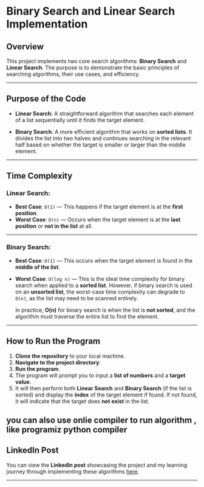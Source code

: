 # **Binary Search and Linear Search Implementation**

## **Overview**

This project implements two core search algorithms: **Binary Search** and **Linear Search**. The purpose is to demonstrate the basic principles of searching algorithms, their use cases, and efficiency.

---

## **Purpose of the Code**

- **Linear Search**: A straightforward algorithm that searches each element of a list sequentially until it finds the target element.

- **Binary Search**: A more efficient algorithm that works on **sorted lists**. It divides the list into two halves and continues searching in the relevant half based on whether the target is smaller or larger than the middle element.

---

## **Time Complexity**

### **Linear Search:**

- **Best Case**: `O(1)` — This happens if the target element is at the **first position**.
- **Worst Case**: `O(n)` — Occurs when the target element is at the **last position** or **not in the list** at all.

---

### **Binary Search:**

- **Best Case**: `O(1)` — This occurs when the target element is found in the **middle of the list**.

- **Worst Case**: `O(log n)` — This is the ideal time complexity for binary search when applied to a **sorted list**. However, if binary search is used on an **unsorted list**, the worst-case time complexity can degrade to `O(n)`, as the list may need to be scanned entirely.

  In practice, **O(n)** for binary search is when the list is **not sorted**, and the algorithm must traverse the entire list to find the element.

---

## **How to Run the Program**

1. **Clone the repository** to your local machine.
2. **Navigate to the project directory**.
3. **Run the program**.
4. The program will prompt you to input a **list of numbers** and a **target value**.
5. It will then perform both **Linear Search** and **Binary Search** (if the list is sorted) and display the **index** of the target element if found. If not found, it will indicate that the target does **not exist** in the list.


you can also use onlie compiler to run algorithm , like programiz python compiler 
---

## **LinkedIn Post**

You can view the **LinkedIn post** showcasing the project and my learning journey through implementing these algorithms [here](https://www.linkedin.com/posts/hamza-ali-2644742b8_github-hamzaali9831binary-vs-linear-search-activity-7286474199290761216-8NGW?utm_source=social_share_sheet&utm_medium=member_desktop_web).

---

